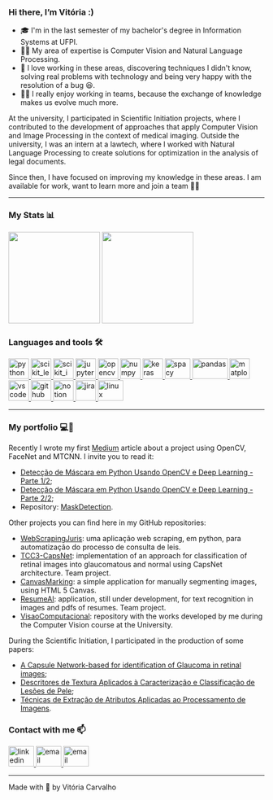 ### Hi there, I’m Vitória :)

* :mortar_board: I'm in the last semester of my bachelor's degree in Information Systems at UFPI.
* :woman_technologist: My area of expertise is Computer Vision and Natural Language Processing.
* :purple_heart: I love working in these areas, discovering techniques I didn't know, solving real problems with technology and being very happy with the resolution of a bug :laughing:.
* :ok_woman: I really enjoy working in teams, because the exchange of knowledge makes us evolve much more.

At the university, I participated in Scientific Initiation projects, where I contributed to the development of approaches that apply Computer Vision and Image Processing in the context of medical imaging. Outside the university, I was an intern at a lawtech, where I worked with Natural Language Processing to create solutions for optimization in the analysis of legal documents.

Since then, I have focused on improving my knowledge in these areas. I am available for work, want to learn more and join a team :purple_heart::rocket:

---

### My Stats :bar_chart:

<img height="180em" src="https://github-readme-stats.vercel.app/api?username=VitoriaCarvalho&show_icons=true&layout=compact&theme=graywhite" />

<img height="180em" src="https://github-readme-stats.vercel.app/api/top-langs/?username=VitoriaCarvalho&layout=compact&theme=graywhite"/>

### Languages and tools :hammer_and_wrench:

<p>
  <a href="https://www.python.org/" target="_blank">
    <img src="https://upload.wikimedia.org/wikipedia/commons/thumb/c/c3/Python-logo-notext.svg/768px-Python-logo-notext.svg.png" alt="python" width="40" height="40"/>
  </a>
  <a href="https://scikit-learn.org/" target="_blank">
    <img src="https://upload.wikimedia.org/wikipedia/commons/0/05/Scikit_learn_logo_small.svg" alt="scikit_learn" width="40" height="40"/>
  </a>
  <a href="https://scikit-image.org/" target="_blank">
    <img src="https://upload.wikimedia.org/wikipedia/commons/3/38/Scikit-image_logo.png" alt="scikit_image" width="40" height="40"/>
  </a>
  <a href="https://jupyter.org/" target="_blank">
    <img src="https://upload.wikimedia.org/wikipedia/commons/thumb/3/38/Jupyter_logo.svg/1200px-Jupyter_logo.svg.png" alt="jupyter" width="40" height="40"/>
  </a>
  <a href="https://opencv.org/" target="_blank">
    <img src="https://upload.wikimedia.org/wikipedia/commons/thumb/3/32/OpenCV_Logo_with_text_svg_version.svg/1200px-OpenCV_Logo_with_text_svg_version.svg.png" alt="opencv" width="40" height="40"/>
  <a href="https://numpy.org/" target="_blank">
    <img src="https://user-images.githubusercontent.com/50221806/86498201-a8bd8680-bd39-11ea-9d08-66b610a8dc01.png" alt="numpy" width="40" height="40"/>
  </a>
  <a href="https://keras.io/" target="_blank">
    <img src="https://img.stackshare.io/service/5601/keras.png" alt="keras" width="40" height="40"/>
  </a>
  <a href="https://spacy.io/" target="_blank">
    <img src="https://upload.wikimedia.org/wikipedia/commons/thumb/8/88/SpaCy_logo.svg/1200px-SpaCy_logo.svg.png" alt="spacy" width="50" height="40"/>
  </a>
  <a href="https://pandas.pydata.org/" target="_blank">
    <img src="https://upload.wikimedia.org/wikipedia/commons/thumb/e/ed/Pandas_logo.svg/1200px-Pandas_logo.svg.png" alt="pandas" width="70" height="40"/>
  </a>
  <a href="https://matplotlib.org/" target="_blank">
    <img src="https://static.javatpoint.com/tutorial/matplotlib/images/matplotlib-tutorial.png" alt="matplotlib" width="40" height="40"/>
  </a>
  <a href="https://code.visualstudio.com/" target="_blank">
    <img src="https://user-images.githubusercontent.com/33909398/116943795-ab835380-ac4a-11eb-91db-1da4365a304d.png" alt="vscode" width="40" height="40"/>
  </a>
  <a href="https://github.com/" target="_blank">
    <img src="https://github.githubassets.com/images/modules/logos_page/GitHub-Mark.png" alt="github" width="40" height="40"/>
  </a>
  <a href="https://www.notion.so/" target="_blank">
    <img src="https://produtive.me/wp-content/uploads/2019/08/notion-logo-no-background.png" alt="notion" width="40" height="40"/>
  </a>
  <a href="https://www.atlassian.com/software/jira" target="_blank">
    <img src="https://www.solarwinds.com/-/media/solarwinds/swdcv2/licensed-products/service-desk/integrations/sd-integrations-logo-jira.ashx?rev=701fbaa7f8ac4ae08e0406c8984c43e7&hash=75D4F04DE99B88DE7B2C4193F0616F1F" alt="jira" width="40" height="40"/>
  </a>
  <a href="https://www.linux.org/" target="_blank">
    <img src="https://i.pinimg.com/originals/c7/b8/11/c7b8113247fecd83bd9b5ed5bd3f34d5.png" alt="linux" width="50" height="40"/>
  </a>
<p/>
   
---

### My portfolio :computer::memo:

Recently I wrote my first [Medium](https://vitoria-carvalho.medium.com/) article about a project using OpenCV, FaceNet and MTCNN. I invite you to read it:

* [Detecção de Máscara em Python Usando OpenCV e Deep Learning - Parte 1/2](https://vitoria-carvalho.medium.com/detec%C3%A7%C3%A3o-de-m%C3%A1scara-em-python-usando-opencv-e-deep-learning-parte-1-2-92c66799934e);
* [Detecção de Máscara em Python Usando OpenCV e Deep Learning - Parte 2/2](https://vitoria-carvalho.medium.com/detec%C3%A7%C3%A3o-de-m%C3%A1scara-em-python-usando-opencv-e-deep-learning-parte-2-2-ee65644bb9d5);
* Repository: [MaskDetection](https://github.com/VitoriaCarvalho/MaskDetection).

Other projects you can find here in my GitHub repositories:

* [WebScrapingJuris](https://github.com/VitoriaCarvalho/WebScrapingJuris): uma aplicação web scraping, em python, para automatização do processo de consulta de leis.
* [TCC3-CapsNet](https://github.com/VitoriaCarvalho/TCC3-CapsNet): implementation of an approach for classification of retinal images into glaucomatous and normal using CapsNet architecture. Team project.
* [CanvasMarking](https://github.com/VitoriaCarvalho/CanvasMarking): a simple application for manually segmenting images, using HTML 5 Canvas.
* [ResumeAI](https://github.com/Panelinha-Inc/resume-ai-api): application, still under development, for text recognition in images and pdfs of resumes. Team project.
* [VisaoComputacional](https://github.com/VitoriaCarvalho/VisaoComputacional): repository with the works developed by me during the Computer Vision course at the University.

During the Scientific Initiation, I participated in the production of some papers:

* [A Capsule Network-based for identification of Glaucoma in retinal images](https://ieeexplore.ieee.org/document/9219708);
* [Descritores de Textura Aplicados à Caracterização e Classificação de Lesões de Pele](https://xsinfo.picos.ufpi.br/media/sinfo2019_artigos.pdf);
* [Técnicas de Extração de Atributos Aplicadas ao Processamento de Imagens](https://xsinfo.picos.ufpi.br/media/sinfo2019_minicursos.pdf).

### Contact with me :mailbox:

<p>
  <a href="https://www.linkedin.com/in/vitória-carvalho-90210b19a" target="_blank">
    <img src="https://image.flaticon.com/icons/png/512/174/174857.png" alt="linkedin" width="50" height="40"/>
  </a>
  <a href="mailto:vitoriiacb@gmail.com" target="_blank">
    <img src="https://cdn3.iconfinder.com/data/icons/logos-brands-3/24/logo_brand_brands_logos_gmail-512.png" alt="email" width="50" height="40"/>
  </a>
  <a href="https://vitoria-carvalho.medium.com/" target="_blank">
    <img src="https://upload.wikimedia.org/wikipedia/commons/thumb/e/ec/Medium_logo_Monogram.svg/1200px-Medium_logo_Monogram.svg.png" alt="email" width="50" height="40"/>
  </a>
</p>

---

Made with :purple_heart: by Vitória Carvalho
